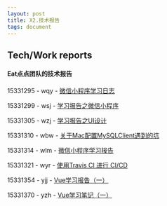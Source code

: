 ```yaml
---
layout: post
title: X2.技术报告
tags: document
---
```


## Tech/Work reports

#### Eat点点团队的技术报告

15331295 - wqy - [微信小程序学习日志](https://chickendinner8.github.io/2018/04/15/%E5%BE%AE%E4%BF%A1%E5%B0%8F%E7%A8%8B%E5%BA%8F%E5%AD%A6%E4%B9%A0%E6%97%A5%E5%BF%97.html)

15331299 - wsj - [学习报告之微信小程序](https://chickendinner8.github.io/2018/04/14/%E5%AD%A6%E4%B9%A0%E6%8A%A5%E5%91%8A%E4%B9%8B%E5%BE%AE%E4%BF%A1%E5%B0%8F%E7%A8%8B%E5%BA%8F.html)

15331305 - wzj - [学习报告之UI设计](https://chickendinner8.github.io/2018/04/15/%E5%AD%A6%E4%B9%A0%E6%8A%A5%E5%91%8A%E4%B9%8BUI%E8%AE%BE%E8%AE%A1.html)

15331310 - wbw - [关于Mac配置MySQLClient遇到的坑](https://chickendinner8.github.io/2018/04/12/%E5%85%B3%E4%BA%8EMac%E9%85%8D%E7%BD%AEMySQLClient%E9%81%87%E5%88%B0%E7%9A%84%E5%9D%91.html)

15331314 - wlm - [微信小程序学习报告](https://chickendinner8.github.io/2018/04/13/%E5%BE%AE%E4%BF%A1%E5%B0%8F%E7%A8%8B%E5%BA%8F%E5%AD%A6%E4%B9%A0%E6%8A%A5%E5%91%8A.html)

15331321 - wyr - [使用Travis CI 进行 CI/CD](https://chickendinner8.github.io/2018/04/11/Travis-CI-how-to-use.html)

15331354 - yjj - [Vue学习报告（一）](https://chickendinner8.github.io/2018/04/12/Study-Report-1-YJJ.html)

15331370 - yzh -  [Vue学习笔记（一）](https://chickendinner8.github.io/2018/04/12/Study-Report-1-YZH.html)
